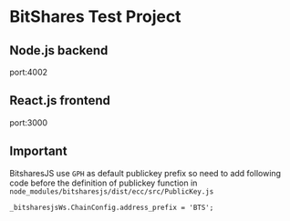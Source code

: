 # BitShares Test Project

## Node.js backend
port:4002

## React.js frontend
port:3000

## Important

BitsharesJS use `GPH` as default publickey prefix so need to add following code before the definition of publickey function in `node_modules/bitsharesjs/dist/ecc/src/PublicKey.js`
```
_bitsharesjsWs.ChainConfig.address_prefix = 'BTS';
```
